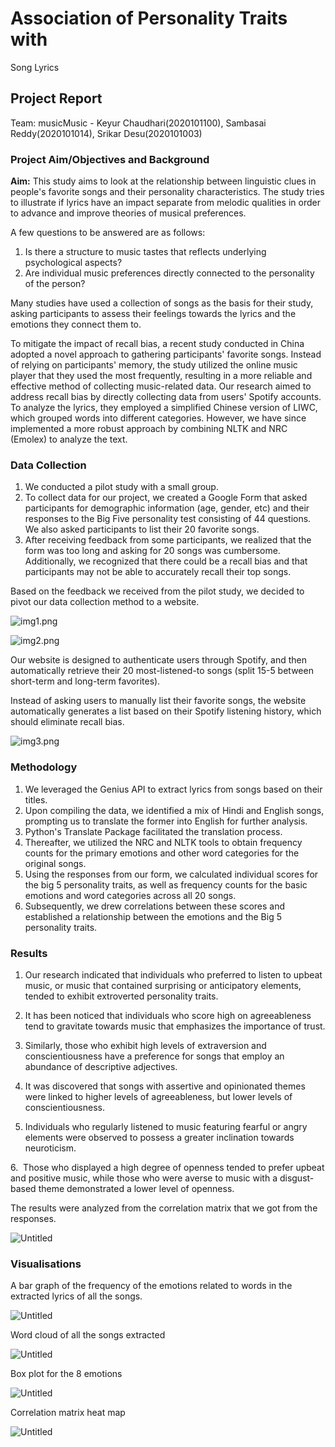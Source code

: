 # Association of Personality Traits with
Song Lyrics

## Project Report

Team: musicMusic - Keyur Chaudhari(2020101100), Sambasai Reddy(2020101014), Srikar Desu(2020101003)

### Project Aim/Objectives and Background

**Aim:** This study aims to look at the relationship between linguistic clues in people's favorite songs and their personality characteristics. The study tries to illustrate if lyrics have an impact separate from melodic qualities in order to advance and improve theories of musical preferences.

A few questions to be answered are as follows:

1. Is there a structure to music tastes that reflects underlying psychological aspects?
2. Are individual music preferences directly connected to the personality of the person?

Many studies have used a collection of songs as the basis for their study, asking participants to assess their feelings towards the lyrics and the emotions they connect them to.

To mitigate the impact of recall bias, a recent study conducted in China adopted a novel approach to gathering participants' favorite songs. Instead of relying on participants' memory, the study utilized the online music player that they used the most frequently, resulting in a more reliable and effective method of collecting music-related data. Our research aimed to address recall bias by directly collecting data from users' Spotify accounts. To analyze the lyrics, they employed a simplified Chinese version of LIWC, which grouped words into different categories. However, we have since implemented a more robust approach by combining NLTK and NRC (Emolex) to analyze the text.

### Data Collection

1. We conducted a pilot study with a small group.
2. To collect data for our project, we created a Google Form that asked participants for demographic information (age, gender, etc) and their responses to the Big Five personality test consisting of 44 questions. We also asked participants to list their 20 favorite songs.
3. After receiving feedback from some participants, we realized that the form was too long and asking for 20 songs was cumbersome. Additionally, we recognized that there could be a recall bias and that participants may not be able to accurately recall their top songs.

Based on the feedback we received from the pilot study, we decided to pivot our data collection method to a website.

![img1.png](images/img1.png)

![img2.png](images/img2.png)

Our website is designed to authenticate users through Spotify, and then automatically retrieve their 20 most-listened-to songs (split 15-5 between short-term and long-term favorites).

Instead of asking users to manually list their favorite songs, the website automatically generates a list based on their Spotify listening history, which should eliminate recall bias.

![img3.png](images/img3.png)

### Methodology

1. We leveraged the Genius API to extract lyrics from songs based on their titles.
2. Upon compiling the data, we identified a mix of Hindi and English songs, prompting us to translate the former into English for further analysis.
3. Python's Translate Package facilitated the translation process.
4. Thereafter, we utilized the NRC and NLTK tools to obtain frequency counts for the primary emotions and other word categories for the original songs.
5. Using the responses from our form, we calculated individual scores for the big 5 personality traits, as well as frequency counts for the basic emotions and word categories across all 20 songs.
6. Subsequently, we drew correlations between these scores and established a relationship between the emotions and the Big 5 personality traits.

### Results

1. Our research indicated that individuals who preferred to listen to upbeat music, or music that contained surprising or anticipatory elements, tended to exhibit extroverted personality traits.

2. It has been noticed that individuals who score high on agreeableness tend to gravitate towards music that emphasizes the importance of trust.

3. Similarly, those who exhibit high levels of extraversion and conscientiousness have a preference for songs that employ an abundance of descriptive adjectives.

4. It was discovered that songs with assertive and opinionated themes were linked to higher levels of agreeableness, but lower levels of conscientiousness.

5. Individuals who regularly listened to music featuring fearful or angry elements were observed to possess a greater inclination towards neuroticism.

6.  Those who displayed a high degree of openness tended to prefer upbeat and positive music, while those who were averse to music with a disgust-based theme demonstrated a lower level of openness.

The results were analyzed from the correlation matrix that we got from the responses. 

![Untitled](images/Untitled.png)

### Visualisations

A bar graph of the frequency of the emotions related to words in the extracted lyrics of all the songs.

![Untitled](images/Untitled%201.png)

Word cloud of all the songs extracted

![Untitled](images/Untitled%202.png)

Box plot for the 8 emotions

![Untitled](images/Untitled%203.png)

Correlation matrix heat map

![Untitled](images/Untitled%204.png)

